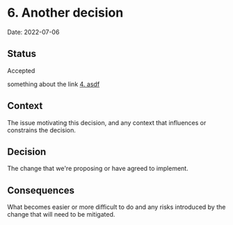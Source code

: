 # 6. Another decision

Date: 2022-07-06

## Status

Accepted

something about the link [4. asdf](0004-asdf.md)

## Context

The issue motivating this decision, and any context that influences or constrains the decision.

## Decision

The change that we're proposing or have agreed to implement.

## Consequences

What becomes easier or more difficult to do and any risks introduced by the change that will need to be mitigated.
